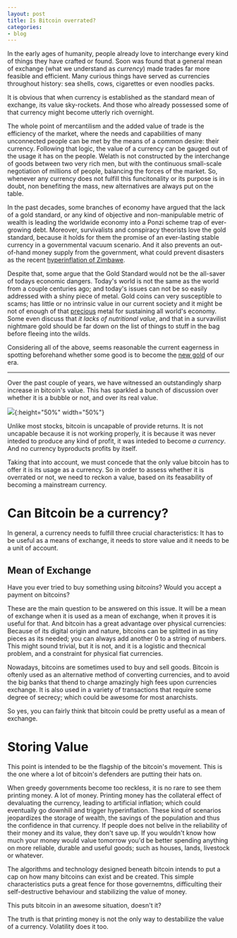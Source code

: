 ```yaml
---
layout: post
title: Is Bitcoin overrated?
categories:
- blog
---
```


In the early ages of humanity, people already love to interchange every kind of things they have crafted or found. Soon was found that a general mean of exchange (what we understand as *currency*) made trades far more feasible and efficient. Many curious things have served as currencies throughout history: sea shells, cows, cigarettes or even noodles packs.

It is obvious that when currency is established as the standard mean of exchange, its value sky-rockets. And those who already possessed some of that currency might become utterly rich overnight. 

The whole point of mercantilism and the added value of trade is the efficiency of the market, where the needs and capabilities of many unconnected people can be met by the means of a common desire: their currency. Following that logic, the value of a currency can be gauged out of the usage it has on the people. Welath is not constructed by the interchange of goods between two very rich men, but with the continuous small-scale negotiation of millions of people, balancing the forces of the market. So, whenever any currency does not fulfill this funcitonality or its purpose is in doubt, non benefiting the mass, new alternatives are always put on the table. 

In the past decades, some branches of economy have argued that the lack of a gold standard, or any kind of objective and non-manipulable metric of wealth is leading the worldwide economy into a Ponzi scheme trap of ever-growing debt. Moreover, survivalists and conspiracy theorists love the gold standard, because it holds for them the promise of an ever-lasting stable currency in a governmental vacuum scenario. And it also prevents an out-of-hand money supply from the government, what could prevent disasters as the recent [hyperinflation of Zimbawe](https://en.wikipedia.org/wiki/Hyperinflation#Most_severe_hyperinflations_in_world_history).

Despite that, some argue that the Gold Standard would not be the all-saver of todays economic dangers. Today's world is not the same as the world from a couple centuries ago; and today's issues can not be so easily addressed with a shiny piece of metal. Gold coins can very susceptible to scams; has little or no intrinsic value in our current society and it might be not of enough of that [precious](https://en.wikipedia.org/wiki/Gollum) metal for sustaining all world's economy. Some even discuss that *it lacks of nutritional value*, and that in a survavilist nightmare gold should be far down on the list of things to stuff in the bag before fleeing into the wilds.

Considering all of the above, seems reasonable the current eagerness in spotting beforehand whether some good is to become the [new gold](https://en.wikipedia.org/wiki/Bitcoin) of our era.

---

Over the past couple of years, we have witnessed an outstandingly sharp increase in bitcoin's value. This has sparkled a bunch of discussion over whether it is a bubble or not, and over its real value.


![](https://github.com/aljrico/aljrico.github.io/blob/master/_posts/images/btc-hist-price.png?raw=true){:height="50%" width="50%"}

Unlike most stocks, bitcoin is uncapable of provide returns. It is not uncapable because it is not working properly, it is because it was never inteded to produce any kind of profit, it was inteded to become *a currency*. And no currency byproducts profits by itself.

Taking that into account, we must concede that the only value bitcoin has to offer it is its usage as a currency. So in order to assess whether it is overrated or not, we need to reckon a value, based on its feasability of becoming a mainstream currency.

# Can Bitcoin be a currency?

In general, a currency needs to fulfill three crucial characteristics: It has to be useful as a means of exchange, it needs to store value and it needs to be a unit of account.

## Mean of Exchange

Have you ever tried to buy something using *bitcoins*? Would you accept a payment on bitcoins?

These are the main question to be answered on this issue. It will be a mean of exchange when it is used as a mean of exchange, when it proves it is useful for that. And bitcoin has a great advantage over physical currencies: Because of its digital origin and nature, bitcoins can be splitted in as tiny pieces as its needed; you can always add another 0 to a string of numbers. This might sound trivial, but it is not, and it is a logistic and thecnical problem, and a constraint for physical fiat currencies.

Nowadays, bitcoins are sometimes used to buy and sell goods. Bitcoin is oftenly used as an alternative method of converting currencies, and to avoid the big banks that thend to charge amazingly high fees upon currencies exchange. It is also used in a variety of transactions that require some degree of secrecy; which could be awesome for most anarchists.

So yes, you can fairly think that bitcoin could be pretty useful as a mean of exchange.

# Storing Value

This point is intended to be the flagship of the bitcoin's movement. This is the one where a lot of bitcoin's defenders are putting their hats on.

When greedy governments become too reckless, it is no rare to see them printing money. A lot of money. Printing money has the collateral effect of devaluating the currency, leading to artificial inflation; which could eventually go downhill and trigger hyperinflation. These kind of scenarios jeopardizes the storage of wealth, the savings of the population and thus the confidence in that currency. If people does not belive in the reliability of their money and its value, they don't save up. If you wouldn't know how much your money would value tomorrow you'd be better spending anything on more reliable, durable and useful goods; such as houses, lands, livestock or whatever.

The algorithms and technology designed beneath bitcoin intends to put a cap on how many bitcoins can exist and be created. This simple characteristics puts a great fence for those governemtns, difficulting their self-destructive behaviour and stabilizing the value of money.

This puts bitcoin in an awesome situation, doesn't it?

The truth is that printing money is not the only way to destabilize the value of a currency. Volatility does it too. 


